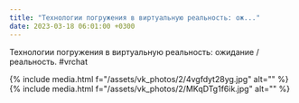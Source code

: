 ```yaml
---
title: "Технологии погружения в виртуальную реальность: ож..."
date: 2023-03-18 06:01:00 +0300
---
```


Технологии погружения в виртуальную реальность: ожидание / реальность.
#vrchat


{% include media.html f="/assets/vk_photos/2/4vgfdyt28yg.jpg" alt="" %}
{% include media.html f="/assets/vk_photos/2/MKqDTg1f6ik.jpg" alt="" %}
